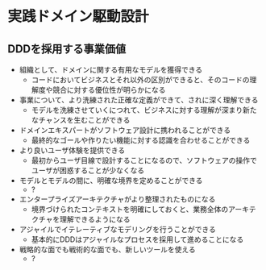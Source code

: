 # 実践ドメイン駆動設計

## DDDを採用する事業価値
- 組織として、ドメインに関する有用なモデルを獲得できる
  - コードにおいてビジネスとそれ以外の区別ができると、そのコードの理解度や競合に対する優位性が明らかになる
- 事業について、より洗練された正確な定義ができて、されに深く理解できる
  - モデルを洗練させていくにつれて、ビジネスに対する理解が深まり新たなチャンスを生むことができる
- ドメインエキスパートがソフトウェア設計に携われることができる
  - 最終的なゴールや作りたい機能に対する認識を合わせることができる
- より良いユーザ体験を提供できる
  - 最初からユーザ目線で設計することになるので、ソフトウェアの操作でユーザが困惑することが少なくなる
- モデルとモデルの間に、明確な境界を定めることができる
  - ?
- エンタープライズアーキテクチャがより整理されたものになる
  - 境界づけられたコンテキストを明確にしておくと、業務全体のアーキテクチャを理解できるようになる
- アジャイルでイテレーティブなモデリングを行うことができる
  - 基本的にDDDはアジャイルなプロセスを採用して進めることになる
- 戦略的な面でも戦術的な面でも、新しいツールを使える
  - ?